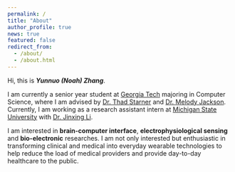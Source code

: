```yaml
---
permalink: /
title: "About"
author_profile: true
news: true
featured: false
redirect_from: 
  - /about/
  - /about.html
---
```


Hi, this is ***Yunnuo (Noah) Zhang***.

I am currently a senior year student at [Georgia Tech](www.gatech.edu) majoring in Computer Science, where I am advised by [Dr. Thad Starner](https://www.cc.gatech.edu/home/thad/index.htm) and [Dr. Melody Jackson](https://faculty.cc.gatech.edu/~melody/). Currently, I am working as a research assistant intern at [Michigan State University](www.msu.edu) with [Dr. Jinxing Li](labli.net). 

I am interested in **brain-computer interface**, **electrophysiological sensing** and **bio-electronic** researches. I am not only interested but enthusiastic in transforming clinical and medical into everyday wearable technologies to help reduce the load of medical providers and provide day-to-day healthcare to the public. 

<!-- I am interested in combining sensors and haptics to develop wearable technology that monitors and modulates physical or behavioral health without requiring attention. Contrary to current commercial and clinical health devices, I aim to minimize the need for daily tasks and reminders for health improvements. Towards this end, I've designed brain-computer interfaces and haptic gloves for daily wear while broadly drawing from past research in human-computer interaction, machine learning and neuroscience. My research has been published in top human-computer interaction venues such as ACM CHI and UbiComp. -->
<!-- I'm interested in developing **symbiotic interfaces**, devices that integrate with their users' physiology while learning alongside them to augment their abilities. I study and design wearable technology using sensors and haptics for **new interaction techniques** and **faster skill acquisition**, broadly drawing from influences across human-computer interaction, machine learning and neuroscience. My research has been published in top human-computer interaction venues such as ACM CHI and UbiComp. -->

<!-- I serve as the [BCI Society](https://bcisociety.org/) Postdoc and Student Committee Chair and as a member of the [Futuring SIGCHI Committee](https://sigchi.org/people/committees/#futuring-sigchi-committee). 

Previously, I did my undergraduate at Georgia Tech, where I built haptic gloves and subtle interfaces as a research assistant for wearable computing pioneer [Dr. Thad Starner](https://www.cc.gatech.edu/home/thad/index.htm). I've also worked with the [Audio and Acoustics group](https://www.microsoft.com/en-us/research/group/audio-and-acoustics-research-group/) at Microsoft Research, investigating brain-computer interfaces for VR/AR and tongue interactions. -->
